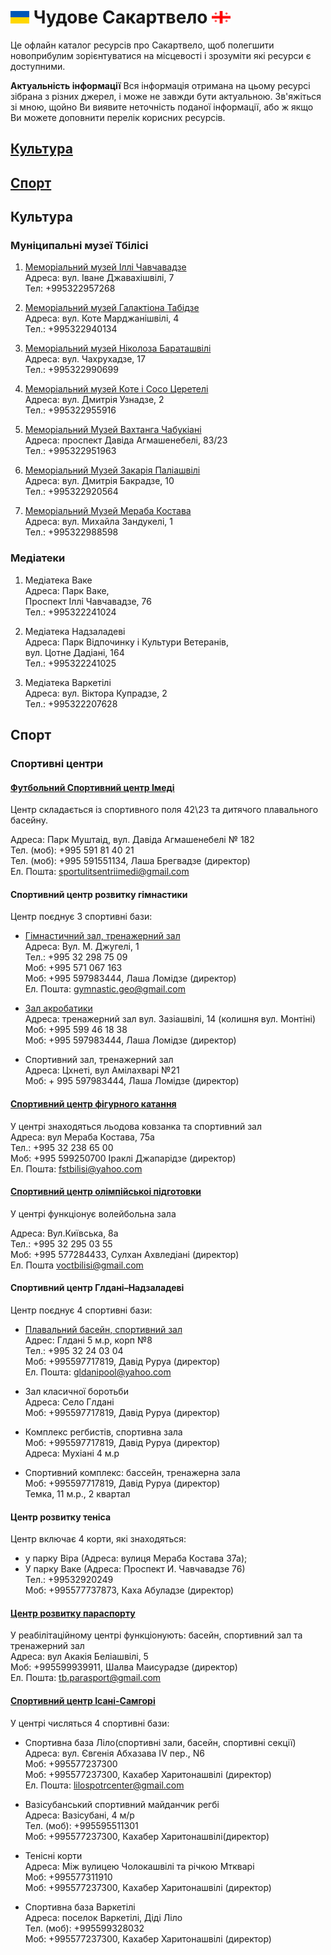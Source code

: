 # <img src="https://raw.githubusercontent.com/lipis/flag-icons/main/flags/4x3/ua.svg" width="30" height="20"> Чудове Сакартвело <img src="https://raw.githubusercontent.com/lipis/flag-icons/main/flags/4x3/ge.svg" width="30" height="20">

Це офлайн каталог ресурсів про Сакартвело, щоб полегшити новоприбулим 
зорієнтуватися на місцевості і зрозуміти які ресурси є доступними.

**Актуальність інформації**
Вся інформація отримана на цьому ресурсі зібрана з різних джерел, і може не 
завжди бути актуальною. Зв'яжіться зі мною, щойно Ви виявите неточність 
поданої інформації, або ж якщо Ви можете доповнити перелік корисних ресурсів.


## [Культура](#%D0%BA%D1%83%D0%BB%D1%8C%D1%82%D1%83%D1%80%D0%B0-1)
## [Спорт](#Cпорт-1)


## Культура
### Муніципальні музеї Тбілісі

1. [Меморіальний музей Іллі Чавчавадзе](https://tbilisimuseumsunion.ge/en/museums/ilia-chavchavadzis-literaturul-memorialuri-muzeumi/)<br>
   Адреса: вул. Іване Джавахішвілі, 7<br>
   Тел: +995322957268

2. [Меморіальний музей Галактіона Табідзе](https://tbilisimuseumsunion.ge/en/museums/galaktion-tabidzis-memorialuri-bina-muzeumi/)<br>
   Адреса: вул. Коте Марджанішвілі, 4<br>
   Тел.: +995322940134

3. [Меморіальний музей Ніколоза Бараташвілі](https://tbilisimuseumsunion.ge/en/about-us/baratashvili-beforeafter-museum/)<br>
   Адреса: вул. Чахрухадзе, 17<br>
   Тел.: +995322990699

4. [Меморіальний музей Коте і Сосо Церетелі](https://tbilisimuseumsunion.ge/en/museums/kote-da-soso-tseretlebis-bina-muzeumi/)<br>
   Адреса: вул. Дмитрія Узнадзе, 2<br>
   Тел.: +995322955916

5. [Меморіальний Музей Вахтанга Чабукіані](https://tbilisimuseumsunion.ge/en/museums/chabukianis-memorialuri-bina-muzeumi/)<br>
   Адреса: проспект Давіда Агмашенебелі, 83/23<br>
   Тел.: +995322951963

6. [Меморіальний Музей Закарія Паліашвілі](https://tbilisimuseumsunion.ge/en/museums/zakaria-faliashvilis-sakhl-muzeumi/)<br>
   Адреса: вул. Дмитрія Бакрадзе, 10<br>
   Тел.: +995322920564

7. [Меморіальний Музей Мераба Костава](https://tbilisimuseumsunion.ge/en/museums/merab-kostavas-sakhl-muzeumi/)<br>
   Адреса: вул. Михайла Зандукелі, 1<br>
   Тел.: +995322988598

### Медіатеки

1. Медіатека Ваке<br>
   Адреса: Парк Ваке,<br>
   Проспект Іллі Чавчавадзе, 76<br>
   Тел.: +995322241024

2. Медіатека Надзаладеві<br>
   Адреса: Парк Відпочинку і Культури Ветеранів,<br>
           вул. Цотне Дадіані, 164<br>
   Тел.: +995322241025

3. Медіатека Варкетілі<br>
   Адреса: вул. Віктора Купрадзе, 2<br>
   Тел.: +995322207628


## Спорт
### Спортивні центри
#### [Футбольний Спортивний центр Імеді](https://www.facebook.com/profile.php?id=100078197326669)<br>
   Центр складається із спортивного поля 42\23 та дитячого плавального басейну.<br>

   Адреса: Парк Муштаід, вул. Давіда Агмашенебелі № 182<br>
   Тел. (моб): +995 591 81 40 21<br>
   Тел. (моб): +995 591551134, Лаша Брегвадзе (директор)<br>
   Ел. Пошта: sportulitsentriimedi@gmail.com


#### Спортивний центр розвитку гімнастики
   Центр поєднує 3 спортивні бази:	

   - [Гімнастичний зал, тренажерний зал](https://www.facebook.com/profile.php?id=100045855321809)<br>
      Адреса: Вул. М. Джугелі, 1<br>
      Тел.: +995 32 298 75 09<br>
      Моб: +995 571 067 163<br>
      Моб: +995 597983444, Лаша Ломідзе (директор)<br>
      Ел. Пошта: gymnastic.geo@gmail.com<br>

   - [Зал акробатики](https://www.facebook.com/acrosportt/)<br>
      Адреса: тренажерний зал вул. Зазіашвілі, 14 (колишня вул. Монтіні)<br>
      Моб: +995 599 46 18 38<br>
      Моб: +995 597983444, Лаша Ломідзе (директор)

   - Спортивний зал, тренажерний зал<br>
     Адреса: Цхнеті, вул Амілахварі №21<br>
     Моб: + 995 597983444, Лаша Ломідзе (директор)
 
#### [Спортивний центр фігурного катання](https://www.facebook.com/profile.php?id=473439602761213)
   У  центрі знаходяться льодова ковзанка та спортивний зал<br>
   Адреса: вул Мераба Костава, 75а<br>
   Тел.: +995 32 238 65 00<br>
   Моб: +995 599250700 Іраклі Джапарідзе (директор)<br>
   Ел. Пошта: fstbilisi@yahoo.com
     
                                    
#### [Спортивний центр олімпійськоі підготовки](https://www.facebook.com/profile.php?id=100054345288319)
   У центрі функціонує волейбольна зала

   Адреса:  Вул.Київська, 8а<br>
   Тел.: +995 32 295 03 55<br>
   Моб: +995 577284433, Сулхан Ахвледіані (директор)<br>
   Ел. Пошта voctbilisi@gmail.com<br>

#### Спортивний центр Глдані–Надзаладеві
Центр поєднує  4 спортивні бази:

   - [Плавальний басейн, спортивний зал](https://www.facebook.com/profile.php?id=100054322969721)<br>
      Адрес: Глдані 5 м.р, корп №8<br>
      Тел.: +995 32 24 03 04<br>
      Моб: +995597717819, Давід Руруа (директор)<br>
      Ел. Пошта: gldanipool@yahoo.com

   - Зал класичної боротьби<br>
      Адреса: Село Глдані<br>
      Моб: +995597717819, Давід Руруа (директор)<br>

   - Комплекс регбистів, спортивна зала<br>
      Моб: +995597717819, Давід Руруа (директор)<br>
      Адреса: Мухіані 4 м.р <br>


   - Спортивний комплекс:  бассейн, тренажерна зала<br>
      Моб: +995597717819, Давід Руруа (директор)<br>
      Темка, 11 м.р.,  2 квартал<br>
 
#### Центр розвитку  теніса
Центр включає 4 корти, які знаходяться:
  
   - у парку Віра (Адреса: вулиця Мераба Костава 37а);<br>
   - У парку Ваке (Адреса: Проспект  И. Чавчавадзе 76)<br>
   Тел.: +99532920249<br>
   Моб: +995577737873, Каха Абуладзе (директор)<br>

#### [Центр  розвитку параспорту](https://www.facebook.com/profile.php?id=100031468611280)
У реабілітаційному центрі функціонують: басейн, спортивний зал та тренажерний зал<br>
   Адреса:  вул Акакія Беліашвілі, 5 <br>
   Моб: +995599939911, Шалва Маисурадзе (директор) <br>
    Ел. Пошта: tb.parasport@gmail.com<br>

#### [Спортивний центр Ісані-Самгорі](https://www.facebook.com/IsaniSamgoriSport)
У центрі числяться 4 спортивні бази:
   -  Спортивна база Ліло(спортивні зали, басейн, спортивні секції)<br>
      Адреса: вул. Євгенія Абхазава IV пер., N6<br>
      Моб: +995577237300<br>
      Моб: +995577237300, Кахабер Харитонашвілі (директор)<br>
      Ел. Пошта: lilospotrcenter@gmail.com

   - Вазісубанський спортивний майданчик регбі        
      Адреса: Вазісубані, 4 м/р<br>
      Тел. (моб):  +995595511301<br>
      Моб: +995577237300, Кахабер Харитонашвілі(директор)

   - Тенісні корти<br>
      Адреса: Між вулицею Чолокашвілі та річкою Мткварі<br>
      Моб: +995577311910<br>
      Моб: +995577237300, Кахабер Харитонашвілі (директор)

   - Спортивна база Варкетілі<br>
      Адреса: поселок Варкетілі, Діді Ліло<br>
      Тел. (моб): +995599328032<br>
      Моб: +995577237300, Кахабер Харитонашвілі (директор)